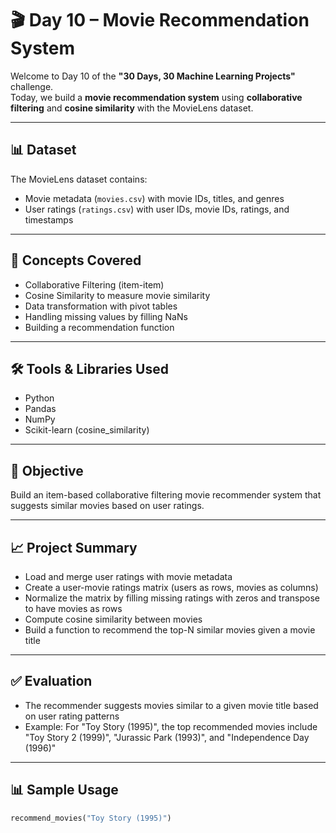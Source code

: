 # 🎬 Day 10 – Movie Recommendation System

Welcome to Day 10 of the **"30 Days, 30 Machine Learning Projects"** challenge.  
Today, we build a **movie recommendation system** using **collaborative filtering** and **cosine similarity** with the MovieLens dataset.

---

## 📊 Dataset

The MovieLens dataset contains:
- Movie metadata (`movies.csv`) with movie IDs, titles, and genres
- User ratings (`ratings.csv`) with user IDs, movie IDs, ratings, and timestamps

---

## 🧠 Concepts Covered

- Collaborative Filtering (item-item)
- Cosine Similarity to measure movie similarity
- Data transformation with pivot tables
- Handling missing values by filling NaNs
- Building a recommendation function

---

## 🛠️ Tools & Libraries Used

- Python
- Pandas
- NumPy
- Scikit-learn (cosine_similarity)

---

## 📌 Objective

Build an item-based collaborative filtering movie recommender system that suggests similar movies based on user ratings.

---

## 📈 Project Summary

- Load and merge user ratings with movie metadata
- Create a user-movie ratings matrix (users as rows, movies as columns)
- Normalize the matrix by filling missing ratings with zeros and transpose to have movies as rows
- Compute cosine similarity between movies
- Build a function to recommend the top-N similar movies given a movie title

---

## ✅ Evaluation

- The recommender suggests movies similar to a given movie title based on user rating patterns
- Example: For "Toy Story (1995)", the top recommended movies include "Toy Story 2 (1999)", "Jurassic Park (1993)", and "Independence Day (1996)"

---

## 📊 Sample Usage

```python
recommend_movies("Toy Story (1995)")
